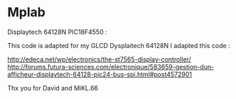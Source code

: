 Mplab
=====

Displaytech 64128N PIC18F4550 :

This code is adapted for my GLCD Dysplaitech 64128N 
I adapted this code :

http://edeca.net/wp/electronics/the-st7565-display-controller/
http://forums.futura-sciences.com/electronique/583659-gestion-dun-afficheur-displaytech-64128-pic24-bus-spi.html#post4572901

Thx you for David and MiKL.66
